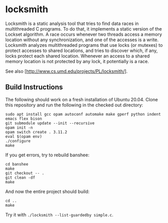 # locksmith

Locksmith is a static analysis tool that tries to find data races in multithreaded C programs. To do that, it implements a static version of the Lockset algorithm. A race occurs whenever two threads access a memory location without any synchronization, and one of the accesses is a write. Locksmith analyzes multithreaded programs that use locks (or mutexes) to protect accesses to shared locations, and tries to discover which, if any, locks protect each shared location. Whenever an access to a shared memory location is not protected by any lock, it potentially is a race.

See also [http://www.cs.umd.edu/projects/PL/locksmith/].

## Build Instructions

The following should work on a fresh installation of Ubuntu 20.04.
Clone this repository and run the following in the checked out directory:

```console
sudo apt install gcc opam autoconf automake make gperf python indent emacs flex bison
git submodule update --init --recursive
opam init -n
opam switch create . 3.11.2
eval $(opam env)
./configure
make
```

If you get errors, try to rebuild banshee:

```console
cd banshee
make
git checkout -- .
git clean -df
make
```

And now the entire project should build:

```console
cd ..
make
```

Try it with `./locksmith --list-guardedby simple.c`.
